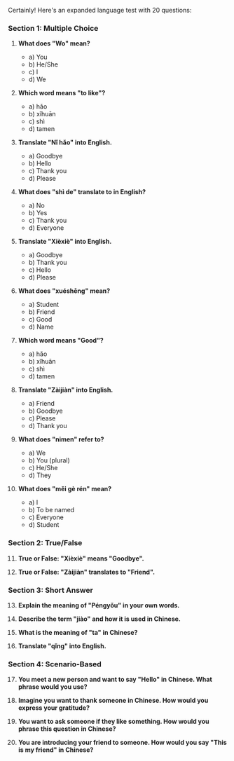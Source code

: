 Certainly! Here's an expanded language test with 20 questions:

### Section 1: Multiple Choice

1. **What does "Wo" mean?**
   - a) You
   - b) He/She
   - c) I
   - d) We

2. **Which word means "to like"?**
   - a) hǎo
   - b) xǐhuān
   - c) shì
   - d) tamen

3. **Translate "Nǐ hǎo" into English.**
   - a) Goodbye
   - b) Hello
   - c) Thank you
   - d) Please

4. **What does "shì de" translate to in English?**
   - a) No
   - b) Yes
   - c) Thank you
   - d) Everyone

5. **Translate "Xièxiè" into English.**
   - a) Goodbye
   - b) Thank you
   - c) Hello
   - d) Please

6. **What does "xuéshēng" mean?**
   - a) Student
   - b) Friend
   - c) Good
   - d) Name

7. **Which word means "Good"?**
   - a) hǎo
   - b) xǐhuān
   - c) shì
   - d) tamen

8. **Translate "Zàijiàn" into English.**
   - a) Friend
   - b) Goodbye
   - c) Please
   - d) Thank you

9. **What does "nimen" refer to?**
   - a) We
   - b) You (plural)
   - c) He/She
   - d) They

10. **What does "měi gè rén" mean?**
    - a) I
    - b) To be named
    - c) Everyone
    - d) Student

### Section 2: True/False

11. **True or False: "Xièxiè" means "Goodbye".**

12. **True or False: "Zàijiàn" translates to "Friend".**

### Section 3: Short Answer

13. **Explain the meaning of "Péngyǒu" in your own words.**

14. **Describe the term "jiào" and how it is used in Chinese.**

15. **What is the meaning of "ta" in Chinese?**

16. **Translate "qǐng" into English.**

### Section 4: Scenario-Based

17. **You meet a new person and want to say "Hello" in Chinese. What phrase would you use?**

18. **Imagine you want to thank someone in Chinese. How would you express your gratitude?**

19. **You want to ask someone if they like something. How would you phrase this question in Chinese?**

20. **You are introducing your friend to someone. How would you say "This is my friend" in Chinese?**

